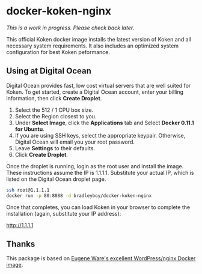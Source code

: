 # docker-koken-nginx

*This is a work in progress. Please check back later*.

This official Koken docker image installs the latest version of Koken and all necessary system requirements. It also includes an optimized system configuration for best Koken peformance.

## Using at Digital Ocean

Digital Ocean provides fast, low cost virtual servers that are well suited for Koken. To get started, create a Digital Ocean account, enter your billing information, then click **Create Droplet**.

1. Select the 512 / 1 CPU box size.
2. Select the Region closest to you.
3. Under **Select Image**, click the **Applications** tab and Select **Docker 0.11.1 for Ubuntu**.
4. If you are using SSH keys, select the appropriate keypair. Otherwise, Digital Ocean will email you your root password.
5. Leave **Settings** to their defaults.
6. Click **Create Droplet**.

Once the droplet is running, login as the root user and install the image. These instructions assume the IP is 1.1.1.1. Substitute your actual IP, which is listed on the Digital Ocean droplet page.

~~~bash
ssh root@1.1.1.1
docker run -p 80:8888 -d bradleyboy/docker-koken-nginx
~~~

Once that completes, you can load Koken in your browser to complete the installation (again, substitute your IP address):

http://1.1.1.1

## Thanks

This package is based on [Eugene Ware's excellent WordPress/nginx Docker image](https://github.com/eugeneware/docker-wordpress-nginx).
